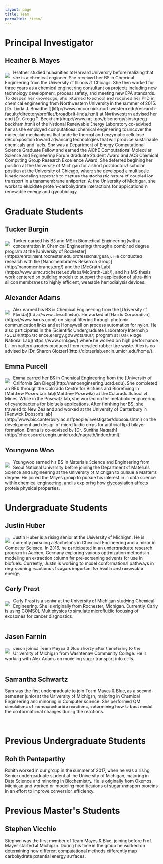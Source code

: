 ```yaml
---
layout: page
title: Team
permalink: /team/
---
```


# Principal Investigator

## Heather B. Mayes

<img align="left" src="../assets/img/hbmayes.png" style="margin:10px 10px 0px 0px">
Heather studied humanities at Harvard University before realizing that she is a chemical engineer. She
received her BS in Chemical Engineering from the University of Illinois at Chicago. 
She then worked for three years as a chemical engineering consultant on projects 
including new technology development, process safety, and meeting new EPA standards. 
To deepen her knowledge, she returned to school and received her PhD in chemical 
engineering from Northwestern University in the summer of 2015. 
[Dr. Linda J. Broadbelt](http://www.mccormick.northwestern.edu/research-faculty/directory/profiles/broadbelt-linda.html)
at Northwestern advised her and [Dr. Gregg T. Beckham](http://www.nrel.gov/bioenergy/bios/gregg-beckham.html) 
of the National Renewable Energy 
Laboratory co-advised her as she employed computational chemical engineering to uncover 
the molecular mechanisms that underlie thermal and enzymatic cellulose decomposition 
toward advancing technologies that will produce sustainable chemicals and fuels. 
She was a Department of Energy Computational Science Graduate Fellow and earned 
the AIChE Computational Molecular Science and Engineering Forum Graduate Student 
Award and ACS Chemical Computing Group Research Excellence Award. She deferred begining her position at the 
University of Michigan for a short postdoctoral scholar position at the University of Chicago, where she developed a multiscale kinetic modeling approach to capture the stochastic nature of coupled ion transport in a transmembrane antiporter. At the University of Michigan, 
she works to elucidate protein-carbohydrate interactions for applications in renewable energy and glycobiology.

# Graduate Students

## <a name="tburgin"></a> Tucker Burgin

<img align="left" src="../assets/img/tburgin.png" style="margin:10px 10px 0px 0px">
Tucker earned his BS and MS in Biomedical Engineering (with a concentration in Chemical Engineering) through a combined degree 
program at the [University of Rochester](https://enrollment.rochester.edu/professional/gear/). He conducted research with the 
[Nanomembranes Research Group](http://nanomembranes.org/) and the [McGrath Lab](https://www.urmc.rochester.edu/labs/McGrath-Lab/), 
and his MS thesis work centered on building models to support the application of ultra-thin silicon membranes to highly efficient, 
wearable hemodialysis devices.


## <a name="xadams"></a> Alexander Adams

<img align="left" src="../assets/img/aadams.png" style="margin:10px 10px 0px 0px">
Alex earned his BS in Chemical Engineering from the [University of Florida](http://www.che.ufl.edu/). He worked at [Harris
Corporation](https://www.harris.com/) on signal filtering through photonic communication links and at Honeywell on process 
automation for nylon. He also participated in the [Scientific Undergraduate Laboratory Internship (SULI)](http://science.energy.gov/wdts/suli/) 
program at [Oak Ridge National Lab](https://www.ornl.gov/) where he worked on high performance Li-ion battery anodes 
produced from recycled rubber tire waste. Alex is co-advised by [Dr. Sharon Glotzer](http://glotzerlab.engin.umich.edu/home/).


## <a name="epurcell"></a> Emma Purcell

<img align="left" src="../assets/img/epurcell.png" style="margin:10px 10px 0px 0px">
Emma earned her BS in Chemical Engineering from the [University of California San Diego](http://nanoengineering.ucsd.edu).  
She completed an REU through the Colorado Centre for Biofuels and Biorefining in [Matthew Posewitz’s lab](Matthew Posewitz) at the 
Colorado School of Mines.  While in the Posewitz lab, she worked on the metabolic engineering of cyanobacteria for biofuels applications.  
After finishing her BS, she traveled to New Zealand and worked at the University of Canterbury in 
[Renwick Dobson’s lab](http://www.bic.canterbury.ac.nz/people/investigator/dobson.shtml) 
on the development and design of microfluidic chips for artificial lipid bilayer formation. 
Emma is co-advised by [Dr. Sunitha Nagrath](http://cheresearch.engin.umich.edu/nagrath/index.html).


## <a name="ywoo"></a> Youngwoo Woo

<img align="left" src="../assets/img/youngwoo.jpg" style="margin:10px 10px 0px 0px">
Youngwoo earned his BS in Materials Science and Engineering from Seoul National University before joining
the Department of Materials Science and Engineering at the University of Michigan to pursue a Master's degree. He joined the Mayes group to pursue his 
interest in in data science within chemical engineering, and is exploring how glycosylation affects protein physical properties.


# Undergraduate Students

## <a name="jhuber"></a> Justin Huber

<img align="left" src="../assets/img/jhuber.jpg" style="margin:10px 10px 0px 0px">
Justin Huber is a rising senior at the University of Michigan. He is currently pursuing a Bachelor's in
Chemical Engineering and a minor in Computer Science. In 2016, he participated in an
undergraduate research program in Aachen, Germany exploring various optimization methods in
modelling an extraction column for pre-screening solvents for use in biofuels. Currently, Justin is
working to model conformational pathways in ring-opening reactions of sugars important for health and renewable energy.

## <a name="cprast"></a> Carly Prast

<img align="left" src="../assets/img/cprast.jpg" style="margin:10px 10px 0px 0px">
Carly Prast is a senior at the University of Michigan studying Chemical Engineering. 
She is originally from Rochester, Michigan. Currently, Carly is using COMSOL Multiphysics 
to simulate microfluidic focusing of exosomes for cancer diagnostics. 

<br>

<br>

## <a name="cprast"></a> Jason Fannin

<img align="left" src="../assets/img/wolverine.jpg" style="margin:10px 10px 0px 0px">
Jason joined Team Mayes &amp; Blue shortly after transfering to the University of Michigan from Washtenaw Community College. He is working with Alex Adams on modeling sugar transport into cells. 


<br>

<br>

## <a name="sschwartz"></a> Samantha Schwartz

Sam was the first undergraduate to join Team Mayes &amp; Blue, as a second-semester junior at the University of Michigan, majoring in Chemical Engineering and minoring in Computer science. She performed QM simulations of monosaccharide reactions, determining how to best model the conformational changes during the reactions. 

<br>

# Previous Undergraduate Students

## <a name="rpenta"></a> Rohith Pentaparthy

Rohith worked in our group in the summer of 2017, when he was a rising Senior undergraduate student at the University of Michigan, majoring in Data Science and 
minoring in Biochemistry. He is originally from Okemos, Michigan and worked on modeling modifications of sugar 
transport proteins in an effort to improve conversion efficiency.

# Previous Master's Students

## <a name="svicchio"></a> Stephen Vicchio

Stephen was the first member of Team Mayes &amp; Blue, joining before Prof. Mayes started at Michigan. During his time in the group he worked on determining how different computational methods differently map carbohydrate potential energy surfaces.
